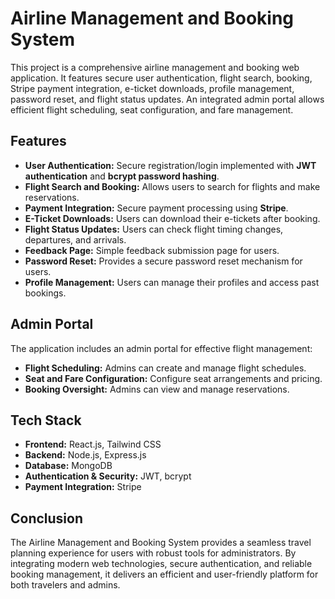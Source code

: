 # Airline Management and Booking System  

This project is a comprehensive airline management and booking web application. It features secure user authentication, flight search, booking, Stripe payment integration, e-ticket downloads, profile management, password reset, and flight status updates. An integrated admin portal allows efficient flight scheduling, seat configuration, and fare management.  

## Features  

- **User Authentication:** Secure registration/login implemented with **JWT authentication** and **bcrypt password hashing**.  
- **Flight Search and Booking:** Allows users to search for flights and make reservations.  
- **Payment Integration:** Secure payment processing using **Stripe**.  
- **E-Ticket Downloads:** Users can download their e-tickets after booking.  
- **Flight Status Updates:** Users can check flight timing changes, departures, and arrivals.  
- **Feedback Page:** Simple feedback submission page for users.  
- **Password Reset:** Provides a secure password reset mechanism for users.  
- **Profile Management:** Users can manage their profiles and access past bookings.  

## Admin Portal  

The application includes an admin portal for effective flight management:  

- **Flight Scheduling:** Admins can create and manage flight schedules.  
- **Seat and Fare Configuration:** Configure seat arrangements and pricing.  
- **Booking Oversight:** Admins can view and manage reservations.  

## Tech Stack  

- **Frontend:** React.js, Tailwind CSS  
- **Backend:** Node.js, Express.js  
- **Database:** MongoDB  
- **Authentication & Security:** JWT, bcrypt  
- **Payment Integration:** Stripe  

## Conclusion  

The Airline Management and Booking System provides a seamless travel planning experience for users with robust tools for administrators. By integrating modern web technologies, secure authentication, and reliable booking management, it delivers an efficient and user-friendly platform for both travelers and admins.
